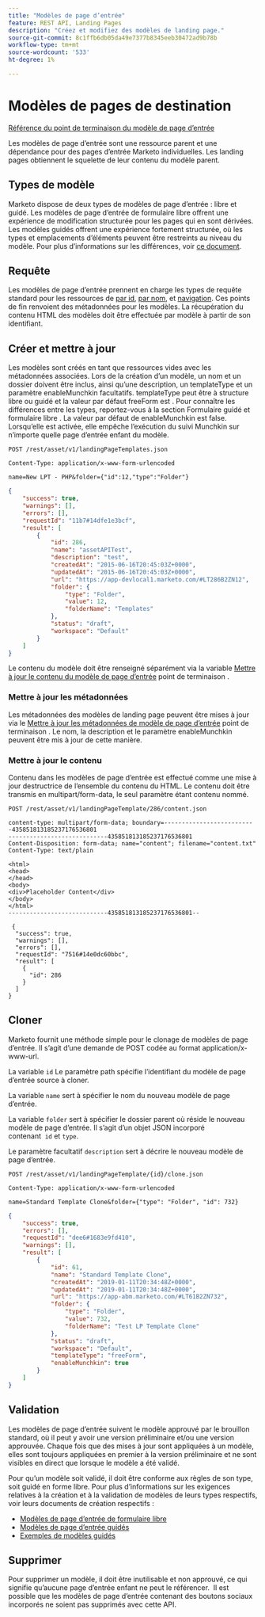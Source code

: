 ```yaml
---
title: "Modèles de page d’entrée"
feature: REST API, Landing Pages
description: "Créez et modifiez des modèles de landing page."
source-git-commit: 8c1ffb6db05da49e7377b8345eeb30472ad9b78b
workflow-type: tm+mt
source-wordcount: '533'
ht-degree: 1%

---
```



# Modèles de pages de destination

[Référence du point de terminaison du modèle de page d’entrée](https://developer.adobe.com/marketo-apis/api/asset/#tag/Landing-Page-Templates)

Les modèles de page d’entrée sont une ressource parent et une dépendance pour des pages d’entrée Marketo individuelles. Les landing pages obtiennent le squelette de leur contenu du modèle parent.

## Types de modèle

Marketo dispose de deux types de modèles de page d’entrée : libre et guidé. Les modèles de page d’entrée de formulaire libre offrent une expérience de modification structurée pour les pages qui en sont dérivées. Les modèles guidés offrent une expérience fortement structurée, où les types et emplacements d’éléments peuvent être restreints au niveau du modèle. Pour plus d’informations sur les différences, voir [ce document](https://experienceleague.adobe.com/en/docs/marketo/using/product-docs/demand-generation/landing-pages/understanding-landing-pages/understanding-free-form-vs-guided-landing-pages).

## Requête

Les modèles de page d’entrée prennent en charge les types de requête standard pour les ressources de [par id](https://developer.adobe.com/marketo-apis/api/asset/#tag/Landing-Page-Templates/operation/getLandingPageTemplateByIdUsingGET), [par nom](https://developer.adobe.com/marketo-apis/api/asset/#tag/Landing-Page-Templates/operation/getLandingPageTemplateByNameUsingGET), et [navigation](https://developer.adobe.com/marketo-apis/api/asset/#tag/Landing-Page-Templates/operation/getLandingPageTemplatesUsingGET). Ces points de fin renvoient des métadonnées pour les modèles. La récupération du contenu HTML des modèles doit être effectuée par modèle à partir de son identifiant.

## Créer et mettre à jour

Les modèles sont créés en tant que ressources vides avec les métadonnées associées. Lors de la création d’un modèle, un nom et un dossier doivent être inclus, ainsi qu’une description, un templateType et un paramètre enableMunchkin facultatifs. templateType peut être à structure libre ou guidé et la valeur par défaut freeForm est . Pour connaître les différences entre les types, reportez-vous à la section Formulaire guidé et formulaire libre . La valeur par défaut de enableMunchkin est false. Lorsqu’elle est activée, elle empêche l’exécution du suivi Munchkin sur n’importe quelle page d’entrée enfant du modèle.

```
POST /rest/asset/v1/landingPageTemplates.json
```

```
Content-Type: application/x-www-form-urlencoded
```

```
name=New LPT - PHP&folder={"id":12,"type":"Folder"}
```

```json
{
    "success": true,
    "warnings": [],
    "errors": [],
    "requestId": "11b7#14dfe1e3bcf",
    "result": [
        {
            "id": 286,
            "name": "assetAPITest",
            "description": "test",
            "createdAt": "2015-06-16T20:45:03Z+0000",
            "updatedAt": "2015-06-16T20:45:03Z+0000",
            "url": "https://app-devlocal1.marketo.com/#LT286B2ZN12",
            "folder": {
                "type": "Folder",
                "value": 12,
                "folderName": "Templates"
            },
            "status": "draft",
            "workspace": "Default"
        }
    ]
}
```

Le contenu du modèle doit être renseigné séparément via la variable [Mettre à jour le contenu du modèle de page d’entrée](https://developer.adobe.com/marketo-apis/api/asset/#tag/Landing-Page-Templates/operation/updateLandingPageTemplateContentUsingPOST) point de terminaison .

### Mettre à jour les métadonnées

Les métadonnées des modèles de landing page peuvent être mises à jour via le [Mettre à jour les métadonnées de modèle de page d’entrée](https://developer.adobe.com/marketo-apis/api/asset/#tag/Landing-Page-Templates/operation/updateLpTemplateUsingPOST) point de terminaison . Le nom, la description et le paramètre enableMunchkin peuvent être mis à jour de cette manière.

### Mettre à jour le contenu

Contenu dans les modèles de page d’entrée est effectué comme une mise à jour destructrice de l’ensemble du contenu du HTML. Le contenu doit être transmis en multipart/form-data, le seul paramètre étant contenu nommé.

```
POST /rest/asset/v1/landingPageTemplate/286/content.json
```

```
content-type: multipart/form-data; boundary=--------------------------435851813185237176536801
----------------------------435851813185237176536801
Content-Disposition: form-data; name="content"; filename="content.txt"
Content-Type: text/plain

<html>
<head>
</head>
<body>
<div>Placeholder Content</div>
</body>
</html>
----------------------------435851813185237176536801--
```

```
 {
  "success": true,
  "warnings": [],
  "errors": [],
  "requestId": "7516#14e0dc60bbc",
  "result": [
    {
      "id": 286
    }
  ]
}
```

## Cloner

Marketo fournit une méthode simple pour le clonage de modèles de page d’entrée. Il s’agit d’une demande de POST codée au format application/x-www-url.

La variable `id` Le paramètre path spécifie l’identifiant du modèle de page d’entrée source à cloner.

La variable `name` sert à spécifier le nom du nouveau modèle de page d’entrée.

La variable `folder` sert à spécifier le dossier parent où réside le nouveau modèle de page d’entrée. Il s’agit d’un objet JSON incorporé contenant  `id` et `type`.

Le paramètre facultatif `description` sert à décrire le nouveau modèle de page d’entrée.

```
POST /rest/asset/v1/landingPageTemplate/{id}/clone.json
```

```
Content-Type: application/x-www-form-urlencoded
```

```
name=Standard Template Clone&folder={"type": "Folder", "id": 732}
```

```json
{
    "success": true,
    "errors": [],
    "requestId": "dee6#1683e9fd410",
    "warnings": [],
    "result": [
        {
            "id": 61,
            "name": "Standard Template Clone",
            "createdAt": "2019-01-11T20:34:48Z+0000",
            "updatedAt": "2019-01-11T20:34:48Z+0000",
            "url": "https://app-abm.marketo.com/#LT61B2ZN732",
            "folder": {
                "type": "Folder",
                "value": 732,
                "folderName": "Test LP Template Clone"
            },
            "status": "draft",
            "workspace": "Default",
            "templateType": "freeForm",
            "enableMunchkin": true
        }
    ]
}
```

## Validation

Les modèles de page d’entrée suivent le modèle approuvé par le brouillon standard, où il peut y avoir une version préliminaire et/ou une version approuvée. Chaque fois que des mises à jour sont appliquées à un modèle, elles sont toujours appliquées en premier à la version préliminaire et ne sont visibles en direct que lorsque le modèle a été validé.

Pour qu’un modèle soit validé, il doit être conforme aux règles de son type, soit guidé en forme libre. Pour plus d’informations sur les exigences relatives à la création et à la validation de modèles de leurs types respectifs, voir leurs documents de création respectifs :

- [Modèles de page d’entrée de formulaire libre](https://experienceleague.adobe.com/en/docs/marketo/using/product-docs/demand-generation/landing-pages/landing-page-templates/create-a-free-form-landing-page-template)
- [Modèles de page d’entrée guidés](https://experienceleague.adobe.com/en/docs/marketo/using/product-docs/demand-generation/landing-pages/landing-page-templates/create-a-guided-landing-page-template)
- [Exemples de modèles guidés](https://experienceleague.adobe.com/en/docs/marketo/using/product-docs/demand-generation/landing-pages/landing-page-templates/guided-landing-page-template-list)

## Supprimer

Pour supprimer un modèle, il doit être inutilisable et non approuvé, ce qui signifie qu’aucune page d’entrée enfant ne peut le référencer.  Il est possible que les modèles de page d’entrée contenant des boutons sociaux incorporés ne soient pas supprimés avec cette API.
